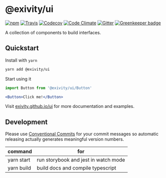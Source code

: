 @exivity/ui
===========

[![npm](https://img.shields.io/npm/v/@exivity/ui.svg)](https://www.npmjs.com/package/@exivity/ui)
[![Travis](https://img.shields.io/travis/com/exivity/ui.svg)](https://travis-ci.com/exivity/ui)
[![Codecov](https://img.shields.io/codecov/c/github/exivity/ui.svg)](https://codecov.io/gh/exivity/ui)
[![Code Climate](https://img.shields.io/codeclimate/maintainability/exivity/ui.svg)](https://codeclimate.com/github/exivity/ui)
[![Gitter](https://badges.gitter.im/exivity.svg)](https://gitter.im/exivity) [![Greenkeeper badge](https://badges.greenkeeper.io/exivity/ui.svg)](https://greenkeeper.io/)

A collection of components to build interfaces.

Quickstart
----------

Install with `yarn`

```bash
yarn add @exivity/ui
```

Start using it

```jsx
import Button from '@exivity/ui/Button'

<Button>Click me!</Button>
```

Visit [exivity.github.io/ui](https://exivity.github.io/ui/) for more documentation and examples.

Development
-----------

Please use [Conventional Commits](https://www.conventionalcommits.org/en/v1.0.0-beta.3/) for your commit messages so automatic releasing actually generates meaningful version numbers.

| command | for |
|---------|------|
| yarn start | run storybook and jest in watch mode
| yarn build | build docs and compile typescript
